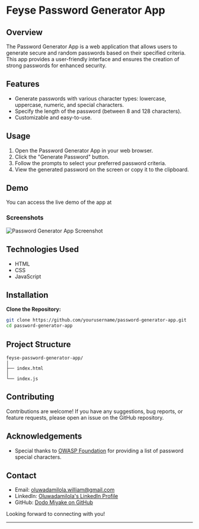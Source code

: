 # Feyse Password Generator App

## Overview

The Password Generator App is a web application that allows users to generate secure and random passwords based on their specified criteria. This app provides a user-friendly interface and ensures the creation of strong passwords for enhanced security.

## Features

- Generate passwords with various character types: lowercase, uppercase, numeric, and special characters.
- Specify the length of the password (between 8 and 128 characters).
- Customizable and easy-to-use.

## Usage

1. Open the Password Generator App in your web browser.
2. Click the "Generate Password" button.
3. Follow the prompts to select your preferred password criteria.
4. View the generated password on the screen or copy it to the clipboard.

## Demo

You can access the live demo of the app at

### Screenshots

![Password Generator App Screenshot](./screenshots/password-generator-app.png)

## Technologies Used

- HTML
- CSS
- JavaScript


## Installation

**Clone the Repository:**
   ```bash
   git clone https://github.com/yourusername/password-generator-app.git
   cd password-generator-app
   ```

## Project Structure
```
feyse-password-generator-app/
│
├── index.html
│
└── index.js
```

## Contributing

Contributions are welcome! If you have any suggestions, bug reports, or feature requests, please open an issue on the GitHub repository.

## Acknowledgements

- Special thanks to [OWASP Foundation](https://www.owasp.org) for providing a list of password special characters.

## Contact

- Email: [oluwadamilola.william@gmail.com](mailto:oluwadamilola.william@gmail.com)
- LinkedIn: [Oluwadamilola's LinkedIn Profile](https://www.linkedin.com/in/oluwadamilolaxajayi)
- GitHub: [Dodo Miyake on GitHub](https://github.com/dodomiyake)

Looking forward to connecting with you!

---
